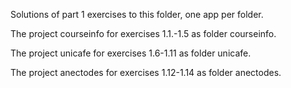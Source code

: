Solutions of part 1 exercises to this folder, one app per folder.

The project courseinfo for exercises 1.1.-1.5 as folder courseinfo.

The project unicafe for exercises 1.6-1.11 as folder unicafe.

The project anectodes for exercises 1.12-1.14 as folder anectodes.